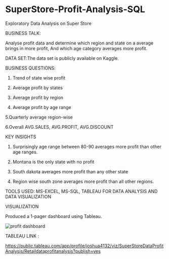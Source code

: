 # SuperStore-Profit-Analysis-SQL

Exploratory Data Analysis on Super Store

BUSINESS TALK:

Analyse profit data and determine which region and state on a average brings in more profit, And which age category averages more profit.

DATA SET:The data set is publicly available on Kaggle.

BUSINESS QUESTIONS:

1. Trend of state wise profit
 
2. Average profit by states

3. Average profit by region

4. Average profit by age range

5.Quarterly average region-wise

6.Overall AVG.SALES, AVG.PROFIT, AVG.DISCOUNT

 KEY INSIGHTS
 
 1. Surprisingly age range between 80-90 averages more profit than other age ranges.
 
 2. Montana is the only state with no profit
 
 3. South dakota averages more profit than any other state
 
 4. Region wise south zone averages more profit than all other regions.

TOOLS USED: MS-EXCEL, MS-SQL, TABLEAU FOR DATA ANALYSIS AND DATA VISUALIZATION

VISUALIZATION

Produced a 1-pager dashboard using Tableau.


![profit  dashboard](https://user-images.githubusercontent.com/101450511/166460776-0c8b1da5-3ccf-4b5a-81eb-bccce07c9272.png)

TABLEAU LINK :

https://public.tableau.com/app/profile/joshua4132/viz/SuperStoreDataProfitAnalysis/Retaildataprofitanalysis?publish=yes 





